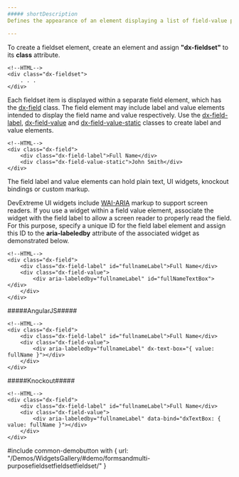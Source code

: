```yaml
---
##### shortDescription
Defines the appearance of an element displaying a list of field-value pairs.

---
```

To create a fieldset element, create an element and assign **"dx-fieldset"** to its **class** attribute.

    <!--HTML-->
    <div class="dx-fieldset">
        . . .
    </div>

Each fieldset item is displayed within a separate field element, which has the [dx-field](/api-reference/10%20UI%20Widgets/zz%20CSS%20Classes/dx-field.md '/Documentation/ApiReference/UI_Widgets/CSS_Classes/#dx-field') class. The field element may include label and value elements intended to display the field name and value respectively. Use the [dx-field-label](/api-reference/10%20UI%20Widgets/zz%20CSS%20Classes/dx-field-label.md '/Documentation/ApiReference/UI_Widgets/CSS_Classes/#dx-field-label'), [dx-field-value](/api-reference/10%20UI%20Widgets/zz%20CSS%20Classes/dx-field-value.md '/Documentation/ApiReference/UI_Widgets/CSS_Classes/#dx-field-value') and [dx-field-value-static](/api-reference/10%20UI%20Widgets/zz%20CSS%20Classes/dx-field-value-static.md '/Documentation/ApiReference/UI_Widgets/CSS_Classes/#dx-field-value-static') classes to create label and value elements.

    <!--HTML-->
    <div class="dx-field">
        <div class="dx-field-label">Full Name</div>
        <div class="dx-field-value-static">John Smith</div>
    </div>

The field label and value elements can hold plain text, UI widgets, knockout bindings or custom markup.

DevExtreme UI widgets include <a href="http://www.w3.org/WAI/intro/aria.php" target="_blank">WAI-ARIA</a> markup to support screen readers. If you use a widget within a field value element, associate the widget with the field label to allow a screen reader to properly read the field. For this purpose, specify a unique ID for the field label element and assign this ID to the **aria-labeledby** attribute of the associated widget as demonstrated below.

    <!--HTML-->
    <div class="dx-field">
        <div class="dx-field-label" id="fullnameLabel">Full Name</div>
        <div class="dx-field-value">
            <div aria-labeledby="fullnameLabel" id="fullNameTextBox"></div>
        </div>
    </div>

#####AngularJS#####

    <!--HTML-->
    <div class="dx-field">
        <div class="dx-field-label" id="fullnameLabel">Full Name</div>
        <div class="dx-field-value">
            <div aria-labeledby="fullnameLabel" dx-text-box="{ value: fullName }"></div>
        </div>
    </div>

#####Knockout#####

    <!--HTML-->
    <div class="dx-field">
        <div class="dx-field-label" id="fullnameLabel">Full Name</div>
        <div class="dx-field-value">
            <div aria-labeledby="fullnameLabel" data-bind="dxTextBox: { value: fullName }"></div>
        </div>
    </div>

#include common-demobutton with {
    url: "/Demos/WidgetsGallery/#demo/formsandmulti-purposefieldsetfieldsetfieldset/"
}